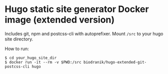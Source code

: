 # Hugo static site generator Docker image (extended version)

Includes git, npm and postcss-cli with autoprefixer. Mount `/src` to your hugo site directory.

How to run:

```
$ cd your_hugo_site_dir
$ docker run -it --rm -v $PWD:/src biodranik/hugo-extended-git-postcss-cli hugo
```
